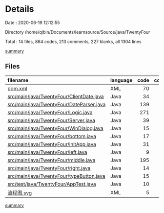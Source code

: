 # Details

Date : 2020-06-19 12:12:55

Directory /home/qibin/Documents/learnsource/Source/java/TwentyFour

Total : 14 files,  864 codes, 213 comments, 227 blanks, all 1304 lines

[summary](results.md)

## Files
| filename | language | code | comment | blank | total |
| :--- | :--- | ---: | ---: | ---: | ---: |
| [pom.xml](/pom.xml) | XML | 70 | 4 | 7 | 81 |
| [src/main/java/TwentyFour/ClientDate.java](/src/main/java/TwentyFour/ClientDate.java) | Java | 34 | 0 | 9 | 43 |
| [src/main/java/TwentyFour/DateParser.java](/src/main/java/TwentyFour/DateParser.java) | Java | 139 | 0 | 48 | 187 |
| [src/main/java/TwentyFour/Logic.java](/src/main/java/TwentyFour/Logic.java) | Java | 271 | 43 | 51 | 365 |
| [src/main/java/TwentyFour/Server.java](/src/main/java/TwentyFour/Server.java) | Java | 39 | 2 | 9 | 50 |
| [src/main/java/TwentyFour/WinDialog.java](/src/main/java/TwentyFour/WinDialog.java) | Java | 15 | 0 | 5 | 20 |
| [src/main/java/TwentyFour/bottom.java](/src/main/java/TwentyFour/bottom.java) | Java | 17 | 0 | 5 | 22 |
| [src/main/java/TwentyFour/initApp.java](/src/main/java/TwentyFour/initApp.java) | Java | 31 | 34 | 18 | 83 |
| [src/main/java/TwentyFour/left.java](/src/main/java/TwentyFour/left.java) | Java | 9 | 0 | 3 | 12 |
| [src/main/java/TwentyFour/middle.java](/src/main/java/TwentyFour/middle.java) | Java | 195 | 81 | 52 | 328 |
| [src/main/java/TwentyFour/right.java](/src/main/java/TwentyFour/right.java) | Java | 14 | 0 | 1 | 15 |
| [src/main/java/TwentyFour/typeButton.java](/src/main/java/TwentyFour/typeButton.java) | Java | 15 | 26 | 10 | 51 |
| [src/test/java/TwentyFour/AppTest.java](/src/test/java/TwentyFour/AppTest.java) | Java | 10 | 23 | 9 | 42 |
| [流程图.svg](/流程图.svg) | XML | 5 | 0 | 0 | 5 |

[summary](results.md)